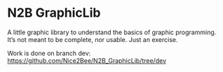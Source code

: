 # N2B GraphicLib
A little graphic library to understand the basics of graphic programming. <br>
It’s not meant to be complete, nor usable. Just an exercise.

Work is done on branch dev:
https://github.com/Nice2Bee/N2B_GraphicLib/tree/dev
